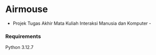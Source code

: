 # Airmouse
- Projek Tugas Akhir Mata Kuliah Interaksi Manusia dan Komputer -

### Requirements
Python 3.12.7

